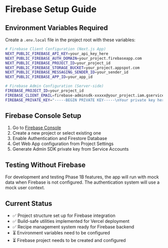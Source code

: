 
# Firebase Setup Guide

## Environment Variables Required

Create a `.env.local` file in the project root with these variables:

```bash
# Firebase Client Configuration (Next.js App)
NEXT_PUBLIC_FIREBASE_API_KEY=your_api_key_here
NEXT_PUBLIC_FIREBASE_AUTH_DOMAIN=your_project.firebaseapp.com
NEXT_PUBLIC_FIREBASE_PROJECT_ID=your_project_id
NEXT_PUBLIC_FIREBASE_STORAGE_BUCKET=your_project.appspot.com
NEXT_PUBLIC_FIREBASE_MESSAGING_SENDER_ID=your_sender_id
NEXT_PUBLIC_FIREBASE_APP_ID=your_app_id

# Firebase Admin Configuration (Server-side)
FIREBASE_PROJECT_ID=your_project_id
FIREBASE_CLIENT_EMAIL=firebase-adminsdk-xxxxx@your_project.iam.gserviceaccount.com
FIREBASE_PRIVATE_KEY="-----BEGIN PRIVATE KEY-----\nYour private key here\n-----END PRIVATE KEY-----\n"
```

## Firebase Console Setup

1. Go to [Firebase Console](https://console.firebase.google.com)
2. Create a new project or select existing one
3. Enable Authentication and Firestore Database
4. Get Web App configuration from Project Settings
5. Generate Admin SDK private key from Service Accounts

## Testing Without Firebase

For development and testing Phase 1B features, the app will run with mock data when Firebase is not configured. The authentication system will use a mock user context.

## Current Status

- ✅ Project structure set up for Firebase integration
- ✅ Build-safe utilities implemented for Vercel deployment
- ✅ Recipe management system ready for Firebase backend
- ⏳ Environment variables need to be configured
- ⏳ Firebase project needs to be created and configured
